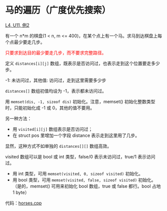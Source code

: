 # 马的遍历（广度优先搜索）

[L4, U11, 例2](https://oj.youdao.com/course/13/79/1#/1/9443)

有一个 n*m 的棋盘(1 < n, m <= 400)，在某个点上有一个马。求马到达棋盘上每个点最少要走几步。

<font color="red">只要求到达目的最少要走几步，而不要求完整路径。</font>

定义 `distances[i][j]` 数组，既表示是否访问过，也表示走到这个位置要走多少步。

-1: 未访问过，其他值: 访问过，走到这里需要多少步

`distances[]` 数组初值均设为 -1，表示都未访问过。

用 `memset(dis, -1, sizeof dis)` 初始化。注意，memset() 初始化整数类型时，只能初始化成 -1 或 0，其他的值不要用。

另一种方法：
* 用 `visited[i][j]` 数组表示是否访问过；
* 在 struct pos 里增加一个字段 distance 表示走到这里用了几步。

显然，这种方式不如单独的 `distances[][]` 数组高效。

visited 数组可以是 bool 或 int 类型，false/0 表示未访问过，true/1 表示访问过。
* 用 int 类型，可用 `memset(visited, 0, sizeof visited)` 初始化。
* 用 bool 类型，可用 `memset(visited, false, sizeof visited)` 初始化。
（是的，memset() 可用来初始化 bool 数组，true 或 false 都行。bool 占地 1 byte）

代码：[horses.cpp](code/horses.cpp)

